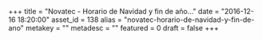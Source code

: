 +++
title = "Novatec - Horario de Navidad y fin de año..."
date = "2016-12-16 18:20:00"
asset_id = 138
alias = "novatec-horario-de-navidad-y-fin-de-ano"
metakey = ""
metadesc = ""
featured = 0
draft = false
+++
<p><img src="images/noticias/Tarjeta-NavideaNovatec.png" alt="" /></p>
<!--more-->
